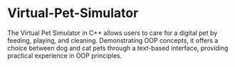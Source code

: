 # Virtual-Pet-Simulator
The Virtual Pet Simulator in C++ allows users to care for a digital pet by feeding, playing, and cleaning. Demonstrating OOP concepts, it offers a choice between dog and cat pets through a text-based interface, providing practical experience in OOP principles.

